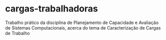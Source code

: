 # cargas-trabalhadoras
Trabalho prático da disciplina de Planejamento de Capacidade e Avaliação de Sistemas Computacionais, acerca do tema de Caracterização de Cargas de Trabalho
